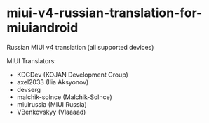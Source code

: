 miui-v4-russian-translation-for-miuiandroid
============

Russian MIUI v4 translation (all supported devices)

MIUI Translators:
 - KDGDev (KOJAN Development Group)
 - axel2033 (Ilia Aksyonov)
 - devserg
 - malchik-solnce (Malchik-Solnce)
 - miuirussia (MIUI Russia)
 - VBenkovskyy (Vlaaaad)